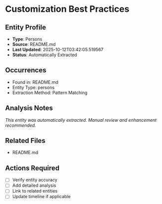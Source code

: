 # Customization Best Practices

## Entity Profile
- **Type**: Persons
- **Source**: README.md
- **Last Updated**: 2025-10-12T03:42:05.519567
- **Status**: Automatically Extracted

## Occurrences
- Found in: README.md
- Entity Type: persons
- Extraction Method: Pattern Matching

## Analysis Notes
*This entity was automatically extracted. Manual review and enhancement recommended.*

## Related Files
- README.md

## Actions Required
- [ ] Verify entity accuracy
- [ ] Add detailed analysis
- [ ] Link to related entities
- [ ] Update timeline if applicable
